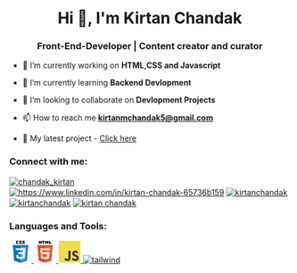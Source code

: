 <h1 align="center">Hi 👋, I'm Kirtan Chandak</h1>
<h3 align="center">Front-End-Developer | Content creator and curator</h3>

- 🔭 I’m currently working on **HTML,CSS and Javascript**

- 🌱 I’m currently learning **Backend Devlopment**

- 👯 I’m looking to collaborate on **Devlopment Projects**

- 📫 How to reach me **kirtanmchandak5@gmail.com**
- 🚧 My latest project - [Click here](https://brahaman.netlify.app/) 

<h3 align="left">Connect with me:</h3>
<p align="left">
<a href="https://twitter.com/chandak_kirtan" target="blank"><img align="center" src="https://raw.githubusercontent.com/rahuldkjain/github-profile-readme-generator/master/src/images/icons/Social/twitter.svg" alt="chandak_kirtan" height="30" width="40" /></a>
<a href="https://www.linkedin.com/in/kirtan-chandak-65736b159/" target="blank"><img align="center" src="https://raw.githubusercontent.com/rahuldkjain/github-profile-readme-generator/master/src/images/icons/Social/linked-in-alt.svg" alt="https://www.linkedin.com/in/kirtan-chandak-65736b159" height="30" width="40" /></a>
<a href="https://instagram.com/kirtanchandak" target="blank"><img align="center" src="https://raw.githubusercontent.com/rahuldkjain/github-profile-readme-generator/master/src/images/icons/Social/instagram.svg" alt="kirtanchandak" height="30" width="40" /></a>
<a href="https://www.behance.net/kirtanchandak" target="blank"><img align="center" src="https://raw.githubusercontent.com/rahuldkjain/github-profile-readme-generator/master/src/images/icons/Social/behance.svg" alt="kirtanchandak" height="30" width="40" /></a>
<a href="https://www.youtube.com/channel/UCd9I-SWP6ycLi5K_5sr4Xeg" target="blank"><img align="center" src="https://raw.githubusercontent.com/rahuldkjain/github-profile-readme-generator/master/src/images/icons/Social/youtube.svg" alt="kirtan chandak" height="30" width="40" /></a>
</p>

<h3 align="left">Languages and Tools:</h3>
<p align="left"> <a href="https://www.w3schools.com/css/" target="_blank"> <img src="https://raw.githubusercontent.com/devicons/devicon/master/icons/css3/css3-original-wordmark.svg" alt="css3" width="40" height="40"/> </a> <a href="https://www.w3.org/html/" target="_blank"> <img src="https://raw.githubusercontent.com/devicons/devicon/master/icons/html5/html5-original-wordmark.svg" alt="html5" width="40" height="40"/> </a> <a href="https://developer.mozilla.org/en-US/docs/Web/JavaScript" target="_blank"> <img src="https://raw.githubusercontent.com/devicons/devicon/master/icons/javascript/javascript-original.svg" alt="javascript" width="40" height="40"/> </a> <a href="https://www.photoshop.com/en" target="_blank">  <img src="https://upload.wikimedia.org/wikipedia/commons/thumb/4/40/Adobe_Premiere_Pro_CC_icon.svg/2101px-Adobe_Premiere_Pro_CC_icon.svg.png" alt="tailwind" width="40" height="40"/> </a> </p>

